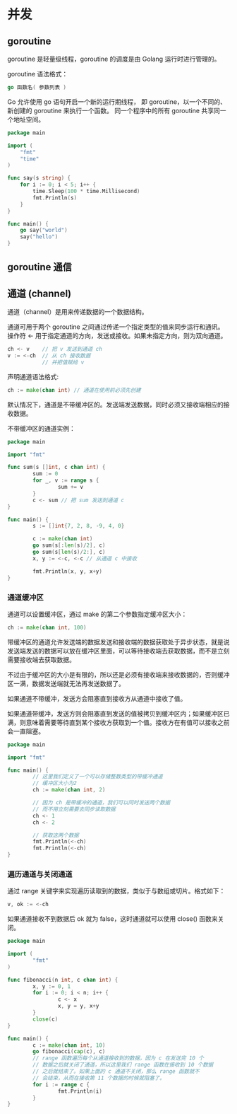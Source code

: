 # 并发

## goroutine

goroutine 是轻量级线程，goroutine 的调度是由 Golang 运行时进行管理的。

goroutine 语法格式：

```go
go 函数名( 参数列表 )
```

Go 允许使用 go 语句开启一个新的运行期线程， 即 goroutine，以一个不同的、新创建的 goroutine 来执行一个函数。 同一个程序中的所有 goroutine 共享同一个地址空间。

```go
package main

import (
	"fmt"
	"time"
)

func say(s string) {
	for i := 0; i < 5; i++ {
		time.Sleep(100 * time.Millisecond)
		fmt.Println(s)
	}
}

func main() {
	go say("world")
	say("hello")
}

```



## goroutine 通信

## 通道 (channel)

通道（channel）是用来传递数据的一个数据结构。

通道可用于两个 goroutine 之间通过传递一个指定类型的值来同步运行和通讯。操作符 <- 用于指定通道的方向，发送或接收。如果未指定方向，则为双向通道。

```go
ch <- v    // 把 v 发送到通道 ch
v := <-ch  // 从 ch 接收数据
           // 并把值赋给 v
```

声明通道语法格式:

```go
ch := make(chan int) // 通道在使用前必须先创建
```

默认情况下，通道是不带缓冲区的。发送端发送数据，同时必须又接收端相应的接收数据。

不带缓冲区的通道实例：

```go
package main

import "fmt"

func sum(s []int, c chan int) {
        sum := 0
        for _, v := range s {
                sum += v
        }
        c <- sum // 把 sum 发送到通道 c
}

func main() {
        s := []int{7, 2, 8, -9, 4, 0}

        c := make(chan int)
        go sum(s[:len(s)/2], c)
        go sum(s[len(s)/2:], c)
        x, y := <-c, <-c // 从通道 c 中接收

        fmt.Println(x, y, x+y)
}
```



### 通道缓冲区

通道可以设置缓冲区，通过 make 的第二个参数指定缓冲区大小：

```go
ch := make(chan int, 100)
```

带缓冲区的通道允许发送端的数据发送和接收端的数据获取处于异步状态，就是说发送端发送的数据可以放在缓冲区里面，可以等待接收端去获取数据，而不是立刻需要接收端去获取数据。

不过由于缓冲区的大小是有限的，所以还是必须有接收端来接收数据的，否则缓冲区一满，数据发送端就无法再发送数据了。

如果通道不带缓冲，发送方会阻塞直到接收方从通道中接收了值。

如果通道带缓冲，发送方则会阻塞直到发送的值被拷贝到缓冲区内；如果缓冲区已满，则意味着需要等待直到某个接收方获取到一个值。接收方在有值可以接收之前会一直阻塞。

```go
package main

import "fmt"

func main() {
        // 这里我们定义了一个可以存储整数类型的带缓冲通道
        // 缓冲区大小为2
        ch := make(chan int, 2)

        // 因为 ch 是带缓冲的通道，我们可以同时发送两个数据
        // 而不用立刻需要去同步读取数据
        ch <- 1
        ch <- 2

        // 获取这两个数据
        fmt.Println(<-ch)
        fmt.Println(<-ch)
}
```

### 遍历通道与关闭通道

通过 range 关键字来实现遍历读取到的数据，类似于与数组或切片。格式如下：

```go
v, ok := <-ch
```

如果通道接收不到数据后 ok 就为 false，这时通道就可以使用 close() 函数来关闭。

```go
package main

import (
        "fmt"
)

func fibonacci(n int, c chan int) {
        x, y := 0, 1
        for i := 0; i < n; i++ {
                c <- x
                x, y = y, x+y
        }
        close(c)
}

func main() {
        c := make(chan int, 10)
        go fibonacci(cap(c), c)
        // range 函数遍历每个从通道接收到的数据，因为 c 在发送完 10 个
        // 数据之后就关闭了通道，所以这里我们 range 函数在接收到 10 个数据
        // 之后就结束了。如果上面的 c 通道不关闭，那么 range 函数就不
        // 会结束，从而在接收第 11 个数据的时候就阻塞了。
        for i := range c {
                fmt.Println(i)
        }
}
```

